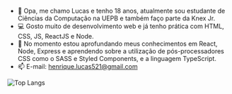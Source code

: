 - 👋 Opa, me chamo Lucas e tenho 18 anos, atualmente sou estudante de Ciências da Computação na UEPB e também faço parte da Knex Jr.
- 💻 Gosto muito de desenvolvimento web e já tenho prática com HTML, CSS, JS, ReactJS e Node.
- 🌱 No momento estou aprofundando meus conhecimentos em React, Node, Express e aprendendo sobre a utilização de pós-processadores CSS como o SASS e Styled Components, e a linguagem TypeScript.
- 📫 E-mail: henrique.lucas521@gmail.com



![Top Langs](https://github-readme-stats.vercel.app/api/top-langs/?username=luketeeeeee&layout=compact)


<!---
luketeeeeee/luketeeeeee is a ✨ special ✨ repository because its `README.md` (this file) appears on your GitHub profile.
You can click the Preview link to take a look at your changes.
--->
